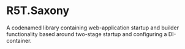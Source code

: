 # R5T.Saxony
A codenamed library containing web-application startup and builder functionality based around two-stage startup and configuring a DI-container.
